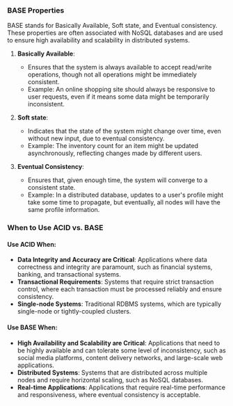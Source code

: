 ### BASE Properties

BASE stands for Basically Available, Soft state, and Eventual consistency. These properties are often associated with NoSQL databases and are used to ensure high availability and scalability in distributed systems.

1. **Basically Available**:
    
    - Ensures that the system is always available to accept read/write operations, though not all operations might be immediately consistent.
    - Example: An online shopping site should always be responsive to user requests, even if it means some data might be temporarily inconsistent.
2. **Soft state**:
    
    - Indicates that the state of the system might change over time, even without new input, due to eventual consistency.
    - Example: The inventory count for an item might be updated asynchronously, reflecting changes made by different users.
3. **Eventual Consistency**:
    
    - Ensures that, given enough time, the system will converge to a consistent state.
    - Example: In a distributed database, updates to a user's profile might take some time to propagate, but eventually, all nodes will have the same profile information.

### When to Use ACID vs. BASE

#### Use ACID When:

- **Data Integrity and Accuracy are Critical**: Applications where data correctness and integrity are paramount, such as financial systems, banking, and transactional systems.
- **Transactional Requirements**: Systems that require strict transaction control, where each transaction must be processed reliably and ensure consistency.
- **Single-node Systems**: Traditional RDBMS systems, which are typically single-node or tightly-coupled clusters.

#### Use BASE When:

- **High Availability and Scalability are Critical**: Applications that need to be highly available and can tolerate some level of inconsistency, such as social media platforms, content delivery networks, and large-scale web applications.
- **Distributed Systems**: Systems that are distributed across multiple nodes and require horizontal scaling, such as NoSQL databases.
- **Real-time Applications**: Applications that require real-time performance and responsiveness, where eventual consistency is acceptable.